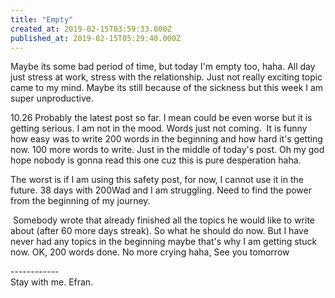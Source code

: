 ```yaml
---
title: "Empty"
created_at: 2019-02-15T03:59:33.000Z
published_at: 2019-02-15T05:29:40.000Z
---
```

Maybe its some bad period of time, but today I'm empty too, haha. All day just stress at work, stress with the relationship. Just not really exciting topic came to my mind. Maybe its still because of the sickness but this week I am super unproductive. 

10.26 Probably the latest post so far. I mean could be even worse but it is getting serious. I am not in the mood. Words just not coming.  It is funny how easy was to write 200 words in the beginning and how hard it's getting now. 100 more words to write. Just in the middle of today's post. Oh my god hope nobody is gonna read this one cuz this is pure desperation haha. 

The worst is if I am using this safety post, for now, I cannot use it in the future. 38 days with 200Wad and I am struggling. Need to find the power from the beginning of my journey.

 Somebody wrote that already finished all the topics he would like to write about (after 60 more days streak). So what he should do now. But I have never had any topics in the beginning maybe that's why I am getting stuck now. OK, 200 words done. No more crying haha, See you tomorrow

\------------  
Stay with me. Efran.
